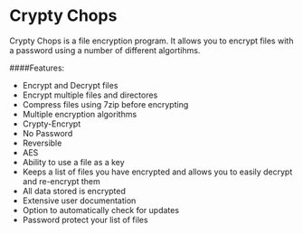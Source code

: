 # Crypty Chops

Crypty Chops is a file encryption program.
It allows you to encrypt files with a password using a number of different algortihms.

####Features:
* Encrypt and Decrypt files
* Encrypt multiple files and directores
* Compress files using 7zip before encrypting
* Multiple encryption algorithms
 * Crypty-Encrypt
 * No Password
 * Reversible
 * AES
* Ability to use a file as a key
* Keeps a list of files you have encrypted and allows you to easily decrypt and re-encrypt them
* All data stored is encrypted
* Extensive user documentation
* Option to automatically check for updates
* Password protect your list of files


